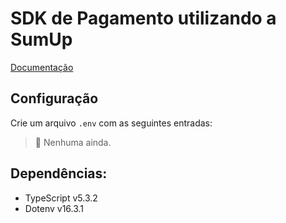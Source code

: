# SDK de Pagamento utilizando a SumUp
[Documentação](https://developer.sumup.com/online-payments/introduction/get-started)

## Configuração
Crie um arquivo `.env` com as seguintes entradas:

> 🌈 Nenhuma ainda.

## Dependências:

- TypeScript v5.3.2
- Dotenv v16.3.1